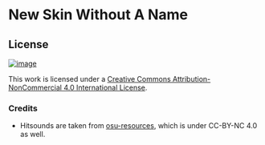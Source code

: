 # New Skin Without A Name

## License

[![image](https://i.creativecommons.org/l/by-nc/4.0/88x31.png)](http://creativecommons.org/licenses/by-nc/4.0/)

This work is licensed under a <a rel="license" href="http://creativecommons.org/licenses/by-nc/4.0/">Creative Commons Attribution-NonCommercial 4.0 International License</a>.

### Credits

- Hitsounds are taken from [osu-resources](//github.com/ppy/osu-resources), which is under CC-BY-NC 4.0 as well.
